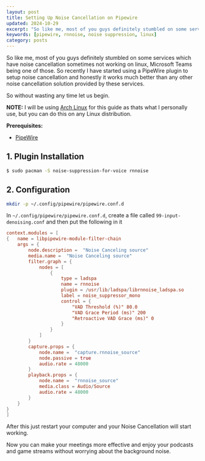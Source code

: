 ```yaml
---
layout: post
title: Setting Up Noise Cancellation on Pipewire
updated: 2024-10-29
excerpt: "So like me, most of you guys definitely stumbled on some services which have noise cancellation sometimes not working on linux, Microsoft Teams being one of those. So recently I have started using a PipeWire plugin to setup noise cancellation and honestly it works much better than any other noise cancellation solution provided by these services"
keywords: [pipewire, rnnoise, noise suppression, linux]
category: posts
---
```


So like me, most of you guys definitely stumbled on some services which have noise cancellation sometimes not working on linux, Microsoft Teams being one of those. So recently I have started using a PipeWire plugin to setup noise cancellation and honestly it works much better than any other noise cancellation solution provided by these services.

So without wasting any time let us begin.

**NOTE:** I will be using [Arch Linux](https://archlinux.org) for this guide as thats what I personally use, but you can do this on any Linux distribution.

**Prerequisites:**

- [PipeWire](https://www.pipewire.org)

## 1. Plugin Installation

```sh
$ sudo pacman -S noise-suppression-for-voice rnnoise
```

## 2. Configuration

```sh
mkdir -p ~/.config/pipewire/pipewire.conf.d
```

In `~/.config/pipewire/pipewire.conf.d`, create a file called `99-input-denoising.conf` and then put the following in it

```conf
context.modules = [
{   name = libpipewire-module-filter-chain
    args = {
        node.description =  "Noise Canceling source"
        media.name =  "Noise Canceling source"
        filter.graph = {
            nodes = [
                {
                    type = ladspa
                    name = rnnoise
                    plugin = /usr/lib/ladspa/librnnoise_ladspa.so
                    label = noise_suppressor_mono
                    control = {
                        "VAD Threshold (%)" 80.0
                        "VAD Grace Period (ms)" 200
                        "Retroactive VAD Grace (ms)" 0
                    }
                }
            ]
        }
        capture.props = {
            node.name =  "capture.rnnoise_source"
            node.passive = true
            audio.rate = 48000
        }
        playback.props = {
            node.name =  "rnnoise_source"
            media.class = Audio/Source
            audio.rate = 48000
        }
    }
}
]
```

After this just restart your computer and your Noise Cancellation will start working.

Now you can make your meetings more effective and enjoy your podcasts and game streams without worrying about the background noise.
